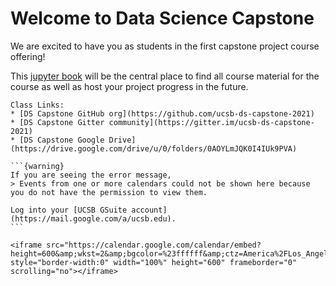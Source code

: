 # Welcome to Data Science Capstone

We are excited to have you as students in the first capstone project course offering!

This [jupyter book](https://jupyterbook.org) will be the central place to find all course material for the course as well as host your project progress in the future.

```{note}
Class Links:
* [DS Capstone GitHub org](https://github.com/ucsb-ds-capstone-2021)
* [DS Capstone Gitter community](https://gitter.im/ucsb-ds-capstone-2021)
* [DS Capstone Google Drive](https://drive.google.com/drive/u/0/folders/0AOYLmJQK0I4IUk9PVA)
```

````{margin}
```{warning}
If you are seeing the error message,
> Events from one or more calendars could not be shown here because you do not have the permission to view them.

Log into your [UCSB GSuite account](https://mail.google.com/a/ucsb.edu).
```
````

```{div} class-calendar
<iframe src="https://calendar.google.com/calendar/embed?height=600&amp;wkst=2&amp;bgcolor=%23ffffff&amp;ctz=America%2FLos_Angeles&amp;src=Y19tMGhib2E1MmQwaG8wN3BsYmxnaGxwOXIxc0Bncm91cC5jYWxlbmRhci5nb29nbGUuY29t&amp;src=dWNzYnB1YmxpY2NhbGVuZGFyQGdtYWlsLmNvbQ&amp;color=%23F4511E&amp;color=%23795548&amp;showTitle=0&amp;mode=WEEK&amp;showNav=1&amp;showDate=1&amp;showPrint=1&amp;showTabs=1&amp;showCalendars=1" style="border-width:0" width="100%" height="600" frameborder="0" scrolling="no"></iframe>
```


